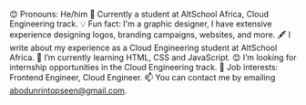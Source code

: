 😊 Pronouns: He/him
👷 Currently a student at AltSchool Africa, Cloud Engineering track.
💡 Fun fact: I'm a graphic designer, I have extensive experience designing logos, branding campaigns, websites, and more.
🖋️ I write about my experience as a Cloud Engineering student at AltSchool Africa.
🌱 I’m currently learning HTML, CSS and JavaScript.
😊 I’m looking for internship opportunities in the Cloud Engineering track.
💼 Job interests: Frontend Engineer, Cloud Engineer.
📫 You can contact me by emailing abodunrintopseen@gmail.com.


<!---
Topseen-a/Topseen-a is a ✨ special ✨ repository because its `README.md` (this file) appears on your GitHub profile.
You can click the Preview link to take a look at your changes.
--->
